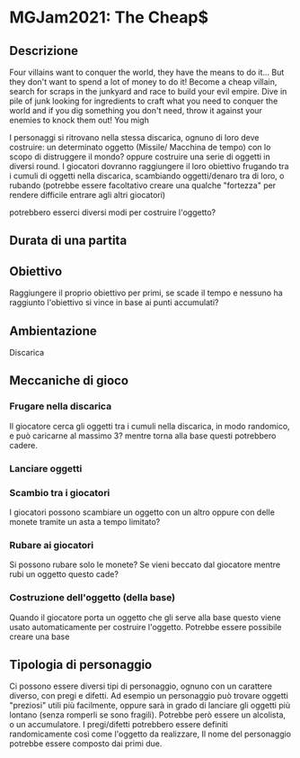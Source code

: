﻿# MGJam2021: The Cheap$
## Descrizione
Four villains want to conquer the world, they have the means to do it... But they don't want to spend a lot of money to do it!
Become a cheap villain, search for scraps in the junkyard and race to build your evil empire.
Dive in pile of junk looking for ingredients to craft what you need to conquer the world and if you dig something you don't need, throw it against your enemies to knock them out!
You migh


I personaggi si ritrovano nella stessa discarica, ognuno di loro deve costruire: un determinato oggetto (Missile/ Macchina de tempo) con lo scopo di distruggere il mondo? oppure costruire una serie di oggetti in diversi round. I giocatori dovranno raggiungere il loro obiettivo frugando tra i cumuli di oggetti nella discarica, scambiando oggetti/denaro tra di loro, o rubando (potrebbe essere facoltativo creare una qualche "fortezza" per rendere difficile entrare agli altri giocatori)

potrebbero esserci diversi modi per costruire l'oggetto?
## Durata di una partita
## Obiettivo
Raggiungere il proprio obiettivo per primi, se scade il tempo e nessuno ha raggiunto l'obiettivo si vince in base ai punti accumulati?
## Ambientazione 
Discarica
## Meccaniche di gioco
### Frugare nella discarica
Il giocatore cerca gli oggetti tra i cumuli nella discarica, in modo randomico, e può caricarne al massimo 3? mentre torna alla base questi potrebbero cadere. 
### Lanciare oggetti
### Scambio tra i giocatori
I giocatori possono scambiare un oggetto con un altro oppure con delle monete tramite un asta a tempo limitato?
### Rubare ai giocatori
Si possono rubare solo le monete? Se vieni beccato dal giocatore mentre rubi un oggetto questo cade?
### Costruzione dell'oggetto (della base)
Quando il giocatore porta un oggetto che gli serve alla base questo viene usato automaticamente per costruire l'oggetto. Potrebbe essere possibile creare una base
## Tipologia di personaggio
Ci possono essere diversi tipi di personaggio, ognuno con un carattere diverso, con pregi e difetti. Ad esempio un personaggio può trovare oggetti "preziosi" utili più facilmente, oppure sarà in grado di lanciare gli oggetti più lontano (senza romperli se sono fragili). Potrebbe però essere un alcolista, o un accumulatore. I pregi/difetti potrebbero essere definiti randomicamente così come l'oggetto da realizzare, Il nome del personaggio potrebbe essere composto dai primi due.
